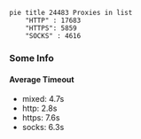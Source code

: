 
```mermaid
pie title 24483 Proxies in list
    "HTTP" : 17683
    "HTTPS": 5859
    "SOCKS" : 4616
```

### Some Info
#### Average Timeout

- mixed: 4.7s
- http: 2.8s
- https: 7.6s
- socks: 6.3s